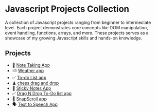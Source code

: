 # Javascript Projects Collection

A collection of Javascript projects ranging from beginner to intermediate level. Each project demonstrates core concepts like DOM manipulation, event handling, functions, arrays, and more. These projects serves as a showcase of my growing Javascript skills and hands-on knowledge.

## Projects

- 📝 [Note Taking App](./note-taking-app/)
- ⛅ [Weather app](./weather-app/)
- ✅ [To-do List app](./todo-list-app/)
- ♟  [chess drag and drop](./chess-dragNdrop/)
- 📝 [Sticky Notes App](./sticky-notes-app/)
- ✅ [Drag N Drop To-Do list app](./dragNdrop-todolist/)
- 📸 [SnapScroll app](./snapScroll)
- 🗣️ [Text to Speech App](./text-to-speech/)
